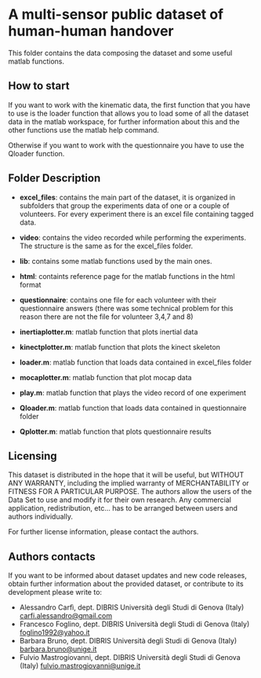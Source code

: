 # A multi-sensor public dataset of human-human handover

This folder contains the data composing the dataset and some useful matlab functions.

## How to start

If you want to work with the kinematic data, the first function that you have to use is the loader function that allows you to load some of all the dataset data in
the matlab workspace, for further information about this and the other functions use the matlab help command.

Otherwise if you want to work with the questionnaire you have to use the Qloader function.

## Folder Description   

- **excel_files**: contains the main part of the dataset, it is organized in subfolders that group the experiments data
	      of one or a couple of volunteers. For every experiment there is an excel file containing tagged data.

- **video**: contains the video recorded while performing the experiments. The structure is the same as for the excel_files folder.

- **lib**: contains some matlab functions used by the main ones.

- **html**: containts reference page for the matlab functions in the html format

- **questionnaire**: contains one file for each volunteer with their questionnaire answers (there was some technical problem for this reason there are not the file
		for volunteer 3,4,7 and 8)

- **inertiaplotter.m**: matlab function that plots inertial data

- **kinectplotter.m**: matlab function that plots the kinect skeleton

- **loader.m**: matlab function that loads data contained in excel_files folder

- **mocaplotter.m**: matlab function that plot mocap data

- **play.m**: matlab function that plays the video record of one experiment

- **Qloader.m**: matlab function that loads data contained in questionnaire folder

- **Qplotter.m**: matlab function that plots questionnaire results

## Licensing

This dataset is distributed in the hope that it will be useful, but WITHOUT ANY WARRANTY, including the implied warranty of MERCHANTABILITY or 
FITNESS FOR A PARTICULAR PURPOSE. The authors allow the users of the Data Set to use and modify it for their own research. 
Any commercial application, redistribution, etc... has to be arranged between users and authors individually.

For further license information, please contact the authors.

## Authors contacts

If you want to be informed about dataset updates and new code releases, obtain further information about the provided dataset,
or contribute to its development please write to:

- Alessandro Carfì, dept. DIBRIS Università degli Studi di Genova (Italy) carfi.alessandro@gmail.com
- Francesco Foglino, dept. DIBRIS Università degli Studi di Genova (Italy) foglino1992@yahoo.it
- Barbara Bruno, dept. DIBRIS Università degli Studi di Genova (Italy) barbara.bruno@unige.it
- Fulvio Mastrogiovanni, dept. DIBRIS Università degli Studi di Genova (Italy) fulvio.mastrogiovanni@unige.it
